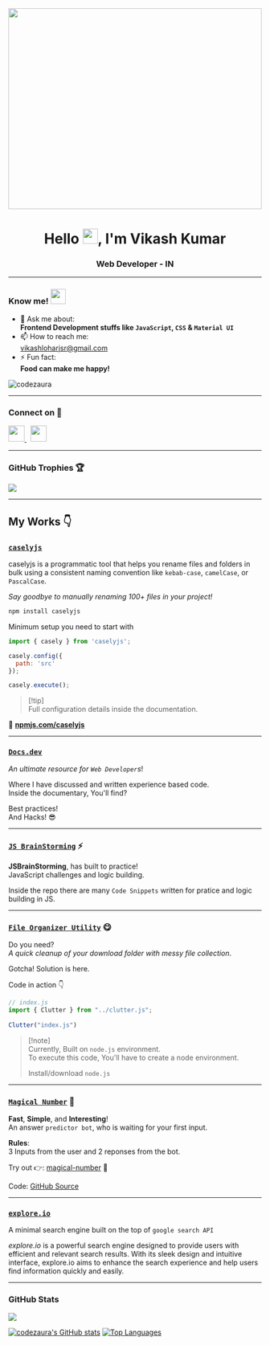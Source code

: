 <div align="center">
    <img src="https://media4.giphy.com/media/v1.Y2lkPTc5MGI3NjExbjlpbml6dzJ6c2Rtejg2d3VtNDg3NjF3azlobjVpdjFtcmZxMmtiMyZlcD12MV9pbnRlcm5hbF9naWZfYnlfaWQmY3Q9Zw/RbDKaczqWovIugyJmW/giphy.webp" height="400px" width="100%"/>
</div>

<h1 align="center">Hello <img src = "https://raw.githubusercontent.com/MartinHeinz/MartinHeinz/master/wave.gif" width="30px" height="30px">, I'm Vikash Kumar</h1>
<h3 align="center">Web Developer - IN</h3>

****

### **Know me!** <img src="https://media.giphy.com/media/WUlplcMpOCEmTGBtBW/giphy.gif" width="30">
- 💬 Ask me about:<br />
  **Frontend Development stuffs like `JavaScript`, `CSS` & `Material UI`**
- 📫 How to reach me:<br />
  [vikashloharjsr@gmail.com](mailto:vikashloharjsr@gmail.com)
- ⚡ Fun fact:<br />
  **Food can make me happy!**

<span align="left"> <img src="https://komarev.com/ghpvc/?username=codezaura&label=Watched%20by&color=0e75b6&style=flat" alt="codezaura" /> </span>

****

### Connect on 🔗

<p align="left"> <a href="https://www.github.com/codezaura" target="_blank" rel="noreferrer"> <picture> <source media="(prefers-color-scheme: dark)" srcset="https://raw.githubusercontent.com/danielcranney/readme-generator/main/public/icons/socials/github-dark.svg" /> <source media="(prefers-color-scheme: light)" srcset="https://raw.githubusercontent.com/danielcranney/readme-generator/main/public/icons/socials/github.svg" /> <img src="https://raw.githubusercontent.com/danielcranney/readme-generator/main/public/icons/socials/github.svg" width="32" height="32" /> </picture> </a> &nbsp; <a href="https://www.linkedin.com/in/codezaura/" target="_blank" rel="noreferrer"> <picture> <source media="(prefers-color-scheme: dark)" srcset="https://raw.githubusercontent.com/danielcranney/readme-generator/main/public/icons/socials/linkedin-dark.svg" /> <source media="(prefers-color-scheme: light)" srcset="https://raw.githubusercontent.com/danielcranney/readme-generator/main/public/icons/socials/linkedin.svg" /> <img src="https://raw.githubusercontent.com/danielcranney/readme-generator/main/public/icons/socials/linkedin.svg" width="32" height="32" /> </picture> </a></p>

****

### GitHub Trophies 🏆
![](https://github-profile-trophy.vercel.app/?username=codezaura&theme=radical&no-frame=false&no-bg=true&margin-w=4)

****

## My Works 👇

### [**`caselyjs`**](https://github.com/codezaura/caselyjs)

caselyjs is a programmatic tool that helps you rename files and folders in bulk using a consistent naming convention like `kebab-case`, `camelCase`, or `PascalCase`.

*Say goodbye to manually renaming 100+ files in your project!*

```bash
npm install caselyjs
```

Minimum setup you need to start with
```js
import { casely } from 'caselyjs';

casely.config({
  path: 'src'
});

casely.execute();
```

> [!tip]\
> Full configuration details inside the documentation.

🔗 [**npmjs.com/caselyjs**](https://www.npmjs.com/package/caselyjs)

----

### [**`Docs.dev`**](https://github.com/codezaura/Docs.dev)

*An ultimate resource for `Web Developer`s*!

Where I have discussed and written experience based code.<br />
Inside the documentary, You'll find?

Best practices!<br />
And Hacks! 😎

----

### [**`JS BrainStorming`**](https://github.com/codezaura/JavaScript-BrainStorming) ⚡

**JSBrainStorming**, has built to practice!<br />
JavaScript challenges and logic building.

Inside the repo there are many `Code Snippets` written for pratice and logic building in JS.

----
  
### [**`File Organizer Utility`**](https://github.com/codezaura/file-organizer-utility) 😋

Do you need?<br />
*A quick cleanup of your download folder with messy file collection*.

Gotcha! Solution is here.

Code in action 👇

```js
// index.js
import { Clutter } from "../clutter.js";
    
Clutter("index.js")
```

> [!note]\
> Currently, Built on `node.js` environment.\
> To execute this code, You'll have to create a node environment.
>
> Install/download `node.js`

----

### [`Magical Number`](https://guess-the-magic.netlify.app/) 🔮
  
**Fast**, **Simple**, and **Interesting**!<br />
An answer `predictor bot`, who is waiting for your first input.

**Rules**:<br />
3 Inputs from the user and 2 reponses from the bot.

Try out 👉: [magical-number](https://guess-the-magic.netlify.app/) 🚀

Code: [GitHub Source](https://github.com/codezaura/magic-number-guess)

---

### [`explore.io`](https://github.com/codezaura/explore.io)

A minimal search engine built on the top of `google search API`

*explore.io* is a powerful search engine designed to provide users with efficient and relevant search results. With its sleek design and intuitive interface, explore.io aims to enhance the search experience and help users find information quickly and easily.

---

### GitHub Stats

<a href="http://www.github.com/codezaura"><img src="https://github-readme-streak-stats.herokuapp.com/?user=codezaura&card_width=500&stroke=ffffff&background=0f172a&ring=3382ed&fire=3382ed&currStreakNum=ffffff&currStreakLabel=3382ed&sideNums=ffffff&sideLabels=ffffff&dates=ffffff&hide_border=true" /></a>

<div>
<a href="http://www.github.com/codezaura"><img src="https://github-readme-stats.vercel.app/api?username=codezaura&card_width=300&show_icons=true&hide=issues,&count_private=true&title_color=3382ed&text_color=ffffff&icon_color=22c55e&bg_color=0f172a&hide_border=true&show_icons=true&locale=en&custom_title=Activities%20%🌟" alt="codezaura's GitHub stats" /></a>
<a href="https://github.com/codezaura" align="left"><img src="https://github-readme-stats.vercel.app/api/top-langs/?username=codezaura&layout=compact&card_width=400&langs_count=10&title_color=3382ed&text_color=ffffff&icon_color=22c55e&bg_color=0f172a&hide_border=true&locale=en&custom_title=Most%20%used%20%Languages%20%💖" alt="Top Languages" /></a>
</div>
